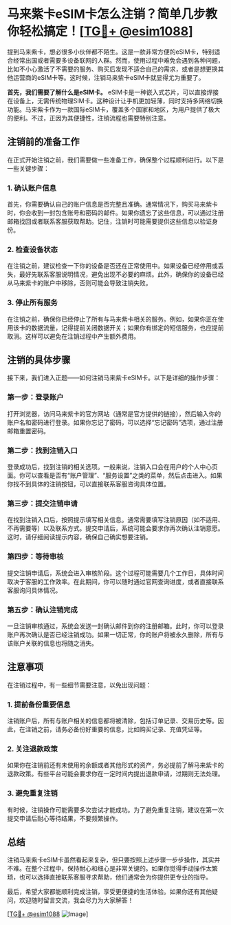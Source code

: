 # 马来紫卡eSIM卡怎么注销？简单几步教你轻松搞定！[[TG💪+ @esim1088](https://t.me/s/esim1088)]

提到马来紫卡，想必很多小伙伴都不陌生。这是一款非常方便的eSIM卡，特别适合经常出国或者需要多设备联网的人群。然而，使用过程中难免会遇到各种问题，比如不小心激活了不需要的服务、购买后发现不适合自己的需求，或者是想更换其他运营商的eSIM卡等。这时候，注销马来紫卡eSIM卡就显得尤为重要了。

**首先，我们需要了解什么是eSIM卡。** eSIM卡是一种嵌入式芯片，可以直接焊接在设备上，无需传统物理SIM卡。这种设计让手机更加轻薄，同时支持多网络切换功能。马来紫卡作为一款国际eSIM卡，覆盖多个国家和地区，为用户提供了极大的便利。不过，正因为其便捷性，注销流程也需要特别注意。

## 注销前的准备工作

在正式开始注销之前，我们需要做一些准备工作，确保整个过程顺利进行。以下是一些关键步骤：

### 1. 确认账户信息
首先，你需要确认自己的账户信息是否完整且准确。通常情况下，购买马来紫卡时，你会收到一封包含账号和密码的邮件。如果你遗忘了这些信息，可以通过注册邮箱找回或者联系客服获取帮助。记住，注销时可能需要提供这些信息以验证身份。

### 2. 检查设备状态
在注销之前，建议检查一下你的设备是否还在正常使用中。如果设备已经停用或丢失，最好先联系客服说明情况，避免出现不必要的麻烦。此外，确保你的设备已经从马来紫卡的账户中移除，否则可能会导致注销失败。

### 3. 停止所有服务
在注销之前，确保你已经停止了所有与马来紫卡相关的服务。例如，如果你正在使用该卡的数据流量，记得提前关闭数据开关；如果你有绑定的短信服务，也应提前取消。这样可以避免在注销过程中产生额外费用。

## 注销的具体步骤

接下来，我们进入正题——如何注销马来紫卡eSIM卡。以下是详细的操作步骤：

### 第一步：登录账户
打开浏览器，访问马来紫卡的官方网站（通常是官方提供的链接），然后输入你的账户名和密码进行登录。如果你忘记了密码，可以选择“忘记密码”选项，通过注册邮箱重置密码。

### 第二步：找到注销入口
登录成功后，找到注销的相关选项。一般来说，注销入口会在用户的个人中心页面。你可以查看是否有“账户管理”、“服务设置”之类的菜单，然后点击进入。如果你找不到具体的注销按钮，可以直接联系客服咨询具体位置。

### 第三步：提交注销申请
在找到注销入口后，按照提示填写相关信息。通常需要填写注销原因（如不适用、不再需要等）以及联系方式。提交申请后，系统可能会要求你再次确认注销意愿。这时，请仔细阅读提示内容，确保自己确实想要注销。

### 第四步：等待审核
提交注销申请后，系统会进入审核阶段。这个过程可能需要几个工作日，具体时间取决于客服的工作效率。在此期间，你可以随时通过官网查询进度，或者直接联系客服询问具体情况。

### 第五步：确认注销完成
一旦注销审核通过，系统会发送一封确认邮件到你的注册邮箱。此时，你可以登录账户再次确认是否已经注销成功。如果一切正常，你的账户将被永久删除，所有与该账户关联的信息也将随之消失。

## 注意事项

在注销过程中，有一些细节需要注意，以免出现问题：

### 1. 提前备份重要信息
注销账户后，所有与账户相关的信息都将被清除，包括订单记录、交易历史等。因此，在注销之前，请务必备份好重要的信息，比如购买记录、充值凭证等。

### 2. 关注退款政策
如果你在注销前还有未使用的余额或者其他形式的资产，务必提前了解马来紫卡的退款政策。有些平台可能会要求你在一定时间内提出退款申请，过期则无法处理。

### 3. 避免重复注销
有时候，注销操作可能需要多次尝试才能成功。为了避免重复注销，建议在第一次提交申请后耐心等待结果，不要频繁操作。

## 总结

注销马来紫卡eSIM卡虽然看起来复杂，但只要按照上述步骤一步步操作，其实并不难。在整个过程中，保持耐心和细心是非常关键的。如果你觉得手动操作太繁琐，也可以选择直接联系客服寻求帮助，他们通常会为你提供更专业的指导。

最后，希望大家都能顺利完成注销，享受更便捷的生活体验。如果你还有其他疑问，欢迎随时留言交流，我会尽力为大家解答！

[[TG💪+ @esim1088](https://t.me/s/esim1088) ![Image](https://i.postimg.cc/4NQfJmqS/Snipaste-2025-05-13-00-14-12.png)]